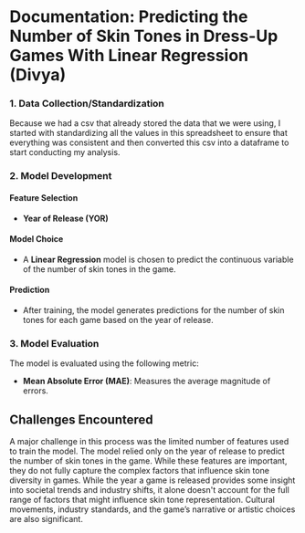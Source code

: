# Documentation: Predicting the Number of Skin Tones in Dress-Up Games With Linear Regression (Divya)

### 1. Data Collection/Standardization

Because we had a csv that already stored the data that we were using, I started with standardizing all the values in this spreadsheet to ensure that everything was consistent and then converted this csv into a dataframe to start conducting my analysis.

### 2. Model Development

#### Feature Selection

- **Year of Release (YOR)**

#### Model Choice

- A **Linear Regression** model is chosen to predict the continuous variable of the number of skin tones in the game.

#### Prediction

- After training, the model generates predictions for the number of skin tones for each game based on the year of release.

### 3. Model Evaluation

The model is evaluated using the following metric:

- **Mean Absolute Error (MAE)**: Measures the average magnitude of errors.

## Challenges Encountered

A major challenge in this process was the limited number of features used to train the model. The model relied only on the year of release to predict the number of skin tones in the game. While these features are important, they do not fully capture the complex factors that influence skin tone diversity in games. While the year a game is released provides some insight into societal trends and industry shifts, it alone doesn't account for the full range of factors that might influence skin tone representation. Cultural movements, industry standards, and the game’s narrative or artistic choices are also significant.


